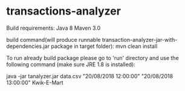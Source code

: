 # transactions-analyzer

Build requirements:
Java 8
Maven 3.0

build command(will produce runnable transaction-analyzer-jar-with-dependencies.jar package in target folder):
mvn clean install


To run already build package please go to 'run' directory and use the following command (make sure JRE 1.8 is installed):

java -jar tanalyzer.jar data.csv "20/08/2018 12:00:00" "20/08/2018 13:00:00" Kwik-E-Mart
